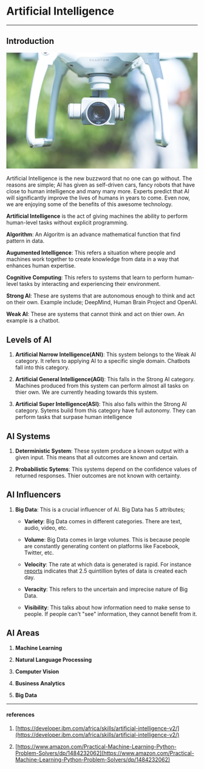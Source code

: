 # Artificial Intelligence

---

## Introduction

![](../images/ai.jpg)

Artificial Intelligence is the new buzzword that no one can go without. The reasons are simple; AI has given as self-driven cars, fancy robots that have close to human intelligence and many many more. Experts predict that AI will significantly improve the lives of humans in years to come. Even now, we are enjoying some of the benefits of this awesome technology.

**Artificial Intelligence** is the act of giving machines the ability to perform human-level tasks without explicit programming.

**Algorithm**: An Algoritm is an advance mathematical function that find pattern in data.

**Augumented Intelligence**: This refers a situation where people and machines work together to create knowledge from data in a way that enhances human expertise.

**Cognitive Computing**: This refers to systems that learn to perform human-level tasks by interacting and experiencing their environment.

**Strong AI**: These are systems that are autonomous enough to think and act on their own. Example include; DeepMind, Human Brain Project and OpenAI.

**Weak AI**: These are systems that cannot think and act on thier own. An example is a chatbot.

## Levels of AI

1. **Artificial Narrow Intelligence(ANI)**: This system belongs to the Weak AI category. It refers to applying AI to a specific single domain. Chatbots fall into this category.

2. **Artificial General Intelligence(AGI)**: This falls in the Strong AI category. Machines produced from this system can perform almost all tasks on thier own. We are currently heading towards this system.

3. **Artificial Super Intelligence(ASI)**: This also falls within the Strong AI category. Sytems build from this category have full autonomy. They can perform tasks that surpase human intelligence

## AI Systems

1. **Deterministic System**: These system produce a known output with a given input. This means that all outcomes are known and certain.

2. **Probabilistic Sytems**: This systems depend on the confidence values of returned responses. Thier outcomes are not known with certainty.

## AI Influencers

1. **Big Data**: This is a crucial influencer of AI. Big Data has 5 attributes;

   - **Variety**: Big Data comes in different categories. There are text, audio, video, etc.

   - **Volume**: Big Data comes in large volumes. This is because people are constantly generating content on platforms like Facebook, Twitter, etc.

   - **Velocity**: The rate at which data is generated is rapid. For instance [reports](https://www.forbes.com/sites/bernardmarr/2018/05/21/how-much-data-do-we-create-every-day-the-mind-blowing-stats-everyone-should-read/#1d4ca38f60ba) indicates that 2.5 quintillion bytes of data is created each day.

   - **Veracity**: This refers to the uncertain and imprecise nature of Big Data.

   - **Visibility**: This talks about how information need to make sense to people. If people can't "see" information, they cannot benefit from it.

## AI Areas

1.  **Machine Learning**

2.  **Natural Language Processing**

3.  **Computer Vision**

4.  **Business Analytics**

5.  **Big Data**

---

#### references

1. [https://developer.ibm.com/africa/skills/artificial-intelligence-v2/](https://developer.ibm.com/africa/skills/artificial-intelligence-v2/)

2. [https://www.amazon.com/Practical-Machine-Learning-Python-Problem-Solvers/dp/1484232062](https://www.amazon.com/Practical-Machine-Learning-Python-Problem-Solvers/dp/1484232062)
